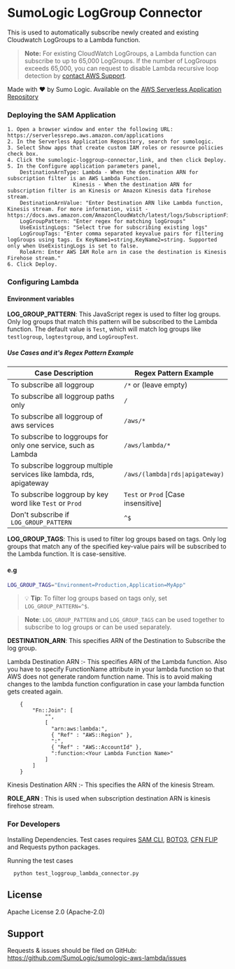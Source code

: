 # SumoLogic LogGroup Connector
This is used to automatically subscribe newly created and existing Cloudwatch LogGroups to a Lambda function.

> **Note:**
For existing CloudWatch LogGroups, a Lambda function can subscribe to up to 65,000 LogGroups.
If the number of LogGroups exceeds 65,000, you can request to disable Lambda recursive loop detection by [contact AWS Support](https://repost.aws/knowledge-center/aws-phone-support).


Made with ❤️ by Sumo Logic. Available on the [AWS Serverless Application Repository](https://aws.amazon.com/serverless)

### Deploying the SAM Application
    1. Open a browser window and enter the following URL: https://serverlessrepo.aws.amazon.com/applications
    2. In the Serverless Application Repository, search for sumologic.
    3. Select Show apps that create custom IAM roles or resource policies check box.
    4. Click the sumologic-loggroup-connector,link, and then click Deploy.
    5. In the Configure application parameters panel,
        DestinationArnType: Lambda - When the destination ARN for subscription filter is an AWS Lambda Function.
                         Kinesis - When the destination ARN for subscription filter is an Kinesis or Amazon Kinesis data firehose stream.
        DestinationArnValue: "Enter Destination ARN like Lambda function, Kinesis stream. For more information, visit - https://docs.aws.amazon.com/AmazonCloudWatch/latest/logs/SubscriptionFilters.html
        LogGroupPattern: "Enter regex for matching logGroups"
        UseExistingLogs: "Select true for subscribing existing logs"
        LogGroupTags: "Enter comma separated keyvalue pairs for filtering logGroups using tags. Ex KeyName1=string,KeyName2=string. Supported only when UseExistingLogs is set to false.
        RoleArn: Enter AWS IAM Role arn in case the destination is Kinesis Firehose stream."
    6. Click Deploy.


### Configuring Lambda
#### Environment variables

**LOG_GROUP_PATTERN**: This JavaScript regex is used to filter log groups. Only log groups that match this pattern will be subscribed to the Lambda function. The default value is `Test`, which will match log groups like `testlogroup`, `logtestgroup`, and `LogGroupTest`.

##### Use Cases and it's Regex Pattern Example

| Case Description                                                     | Regex Pattern  Example              |
|----------------------------------------------------------------------|-------------------------------------|
| To subscribe all loggroup                                            | `/*` or (leave empty)               |
| To subscribe all loggroup paths only                                 | `/`                                 |
| To subscribe all loggroup of aws services                            | `/aws/*`                            |
| To subscribe to loggroups for only one service, such as Lambda       | `/aws/lambda/*`                     |
| To subscribe loggroup multiple services like lambda, rds, apigateway | `/aws/(lambda\|rds\|apigateway)`    |
| To subscribe loggroup by key word like `Test` or `Prod`              | `Test` or `Prod` [Case insensitive] |
| Don't subscribe if `LOG_GROUP_PATTERN`                               | `^$`                                |

**LOG_GROUP_TAGS**: This is used to filter log groups based on tags. Only log groups that match any of the specified key-value pairs will be subscribed to the Lambda function. It is case-sensitive.
#### e.g
```bash
LOG_GROUP_TAGS="Environment=Production,Application=MyApp"
```
> 💡 **Tip**: To filter log groups based on tags only, set `LOG_GROUP_PATTERN=^$`.

> **Note**: `LOG_GROUP_PATTERN` and `LOG_GROUP_TAGS` can be used together to subscribe to log groups or can be used separately.

**DESTINATION_ARN**: This specifies ARN of the Destination to Subscribe the log group. 

Lambda Destination ARN :- This specifies ARN of the Lambda function. Also you have to specify FunctionName attribute in your lambda function so that AWS does not generate random function name. This is to avoid making changes to the lambda function configuration in case your lambda function gets created again.

```
    {
        "Fn::Join": [
            "",
            [
              "arn:aws:lambda:",
              { "Ref" : "AWS::Region" },
              ":",
              { "Ref" : "AWS::AccountId" },
              ":function:<Your Lambda Function Name>"
            ]
        ]
    }
```

Kinesis Destination ARN :- This specifies the ARN of the kinesis Stream.

**ROLE_ARN** : This is used when subscription destination ARN is kinesis firehose stream.

### For Developers

Installing Dependencies. Test cases requires [SAM CLI](https://docs.aws.amazon.com/serverless-application-model/latest/developerguide/serverless-sam-cli-install.html), [BOTO3](https://pypi.org/project/boto3/), [CFN FLIP](https://pypi.org/project/cfn-flip/) and Requests python packages.

Running the test cases

```
  python test_loggroup_lambda_connector.py
```

## License

Apache License 2.0 (Apache-2.0)


## Support
Requests & issues should be filed on GitHub: https://github.com/SumoLogic/sumologic-aws-lambda/issues


